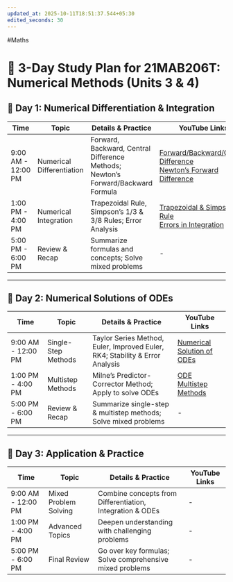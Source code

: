 ```yaml
---
updated_at: 2025-10-11T18:51:37.544+05:30
edited_seconds: 30
---
```

#Maths 
# 🧠 3-Day Study Plan for 21MAB206T: Numerical Methods (Units 3 & 4)

## 📅 Day 1: Numerical Differentiation & Integration

| Time               | Topic                     | Details & Practice                                                               | YouTube Links                                                                                                                                                                             |
| ------------------ | ------------------------- | -------------------------------------------------------------------------------- | ----------------------------------------------------------------------------------------------------------------------------------------------------------------------------------------- |
| 9:00 AM - 12:00 PM | Numerical Differentiation | Forward, Backward, Central Difference Methods; Newton’s Forward/Backward Formula | [Forward/Backward/Central Difference](https://www.youtube.com/watch?v=Jqa-aFE9-GI) <br> [Newton’s Forward Difference](https://www.youtube.com/watch?v=DO5wpxK_RrU&utm_source=chatgpt.com) |
| 1:00 PM - 4:00 PM  | Numerical Integration     | Trapezoidal Rule, Simpson’s 1/3 & 3/8 Rules; Error Analysis                      | [Trapezoidal & Simpson's Rule](https://www.youtube.com/watch?v=aY6Y66cc4rE) <br> [Errors in Integration](https://www.youtube.com/watch?v=tHT798bu3Ss)                                     |
| 5:00 PM - 6:00 PM  | Review & Recap            | Summarize formulas and concepts; Solve mixed problems                            | -                                                                                                                                                                                         |

---

## 📅 Day 2: Numerical Solutions of ODEs

| Time            | Topic                                   | Details & Practice                                                                 | YouTube Links |
|-----------------|----------------------------------------|-----------------------------------------------------------------------------------|---------------|
| 9:00 AM - 12:00 PM | Single-Step Methods                    | Taylor Series Method, Euler, Improved Euler, RK4; Stability & Error Analysis       | [Numerical Solution of ODEs](https://www.youtube.com/playlist?list=PLMLsjhQWWlUqtQzxZAIttvCVEuM9fIoGa) |
| 1:00 PM - 4:00 PM  | Multistep Methods                      | Milne’s Predictor-Corrector Method; Apply to solve ODEs                             | [ODE Multistep Methods](https://www.youtube.com/playlist?list=PLM9RnGtTy9_-RWD93PF86TPSzlyFY4IMP) |
| 5:00 PM - 6:00 PM  | Review & Recap                         | Summarize single-step & multistep methods; Solve mixed problems                     | -             |

---

## 📅 Day 3: Application & Practice

| Time            | Topic                                   | Details & Practice                                                                 | YouTube Links |
|-----------------|----------------------------------------|-----------------------------------------------------------------------------------|---------------|
| 9:00 AM - 12:00 PM | Mixed Problem Solving                  | Combine concepts from Differentiation, Integration & ODEs                          | -             |
| 1:00 PM - 4:00 PM  | Advanced Topics                        | Deepen understanding with challenging problems                                     | -             |
| 5:00 PM - 6:00 PM  | Final Review                            | Go over key formulas; Solve comprehensive mixed problems                           | -             |

